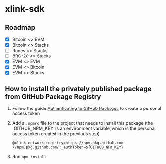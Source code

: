 # xlink-sdk

## Roadmap

- [x] Bitcoin <> EVM
- [x] Bitcoin <> Stacks
- [ ] Runes <> Stacks
- [ ] BRC-20 <> Stacks
- [x] EVM <> EVM
- [x] EVM <> Bitcoin
- [x] EVM <> Stacks

## How to install the privately published package from GitHub Package Registry

1. Follow the guide [Authenticating to GitHub Packages](https://docs.github.com/en/packages/working-with-a-github-packages-registry/working-with-the-npm-registry#authenticating-to-github-packages) to create a personal access token

2. Add a `.npmrc` file to the project that needs to install this package (the `GITHUB_NPM_KEY' is an environment variable, which is the personal access token created in the previous step)
    ```
    @xlink-network:registry=https://npm.pkg.github.com
    //npm.pkg.github.com/:_authToken=${GITHUB_NPM_KEY}
    ```

3. Run `npm install`